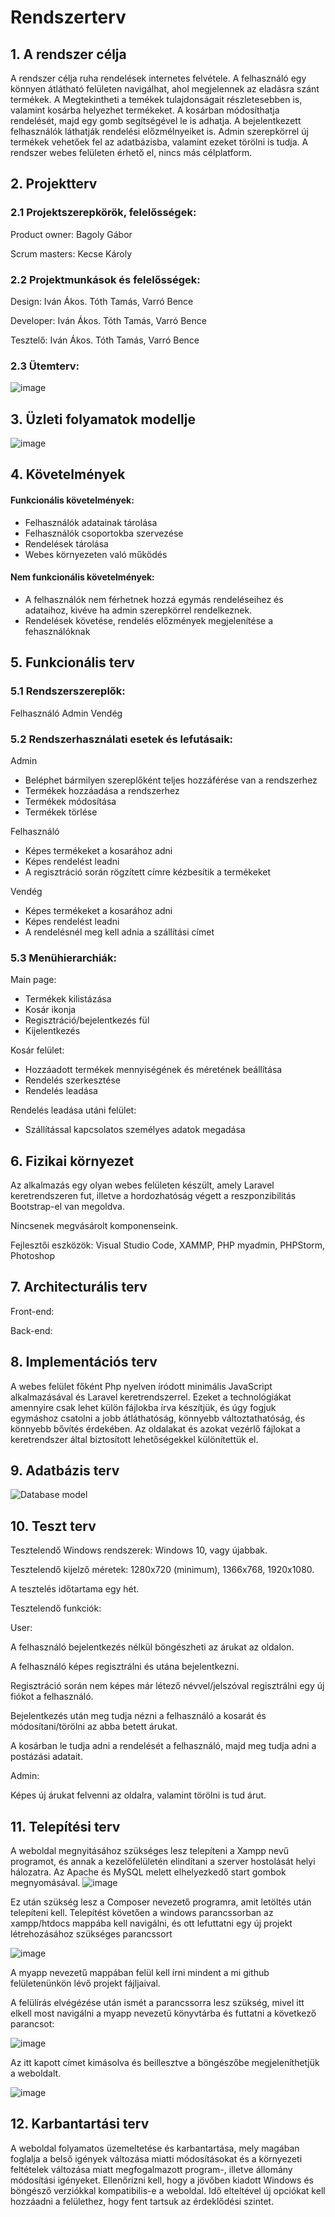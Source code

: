 # Rendszerterv

## 1. A rendszer célja
A rendszer célja ruha rendelések internetes felvétele. A felhasználó egy könnyen átlátható felületen navigálhat, ahol megjelennek az eladásra szánt termékek. A Megtekintheti a temékek tulajdonságait részletesebben is, valamint kosárba helyezhet termékeket. A kosárban módosíthatja rendelését, majd egy gomb segítségével le is adhatja. A bejelentkezett felhasználók láthatják rendelési előzmélnyeiket is. Admin szerepkörrel új termékek vehetőek fel az adatbázisba, valamint ezeket törölni is tudja. A rendszer webes felületen érhető el, nincs más célplatform.

## 2. Projektterv
### 2.1 Projektszerepkörök, felelősségek:
Product owner: Bagoly Gábor

Scrum masters: Kecse Károly

### 2.2 Projektmunkások és felelősségek:
Design: Iván Ákos. Tóth Tamás, Varró Bence

Developer: Iván Ákos. Tóth Tamás, Varró Bence

Tesztelő: Iván Ákos. Tóth Tamás, Varró Bence

### 2.3 Ütemterv:
![image](https://user-images.githubusercontent.com/103049058/199763064-5829f004-9d7b-4a69-95ff-584da699eca1.png)

## 3. Üzleti folyamatok modellje
![image](https://user-images.githubusercontent.com/78543866/206468340-6b67dc2d-55a0-424f-b373-ba34fcbfbab5.png)


## 4. Követelmények
#### Funkcionális követelmények:
- Felhasználók adatainak tárolása
- Felhasználók csoportokba szervezése
- Rendelések tárolása
- Webes környezeten való működés
#### Nem funkcionális követelmények:
- A felhasználók nem férhetnek hozzá egymás rendeléseihez és adataihoz, kivéve ha admin szerepkörrel rendelkeznek.
- Rendelések követése, rendelés előzmények megjelenítése a fehasználóknak

## 5. Funkcionális terv
### 5.1 Rendszerszereplők:
Felhasználó
Admin
Vendég

### 5.2  Rendszerhasználati esetek és lefutásaik:
Admin
- Beléphet bármilyen szereplőként teljes hozzáférése van a rendszerhez
- Termékek hozzáadása a rendszerhez
- Termékek módosítása
- Termékek törlése

Felhasználó 
- Képes termékeket a kosarához adni
- Képes rendelést leadni
- A regisztráció során rögzített címre kézbesítik a termékeket

Vendég
- Képes termékeket a kosarához adni
- Képes rendelést leadni
- A rendelésnél meg kell adnia a szállítási címet

### 5.3 Menühierarchiák:
Main page:
- Termékek kilistázása
- Kosár ikonja
- Regisztráció/bejelentkezés fül
- Kijelentkezés

Kosár felület:
- Hozzáadott termékek mennyiségének és méretének beállítása
- Rendelés szerkesztése
- Rendelés leadása

Rendelés leadása utáni felület:
- Szállítással kapcsolatos személyes adatok megadása

## 6. Fizikai környezet
Az alkalmazás egy olyan webes felületen készült, amely Laravel keretrendszeren fut, illetve a hordozhatóság végett a reszponzibilitás Bootstrap-el van megoldva.

Nincsenek megvásárolt komponenseink.

Fejlesztői eszközök: Visual Studio Code, XAMMP, PHP myadmin, PHPStorm, Photoshop

## 7. Architecturális terv
Front-end:

Back-end:

## 8. Implementációs terv
A webes felület főként Php nyelven íródott minimális JavaScript alkalmazásával és Laravel keretrendszerrel. Ezeket a technológiákat amennyire csak lehet külön fájlokba írva készítjük, és úgy fogjuk egymáshoz csatolni a jobb átláthatóság, könnyebb változtathatóság, és könnyebb bővítés érdekében. Az oldalakat és azokat vezérlő fájlokat a keretrendszer által biztosított lehetőségekkel különítettük el.

## 9. Adatbázis terv
![Database model](https://user-images.githubusercontent.com/78543866/200951605-d42866a9-b183-49b5-b369-12b6507b116b.png)

## 10. Teszt terv
Tesztelendő Windows rendszerek: Windows 10, vagy újabbak.

Tesztelendő kijelző méretek: 1280x720 (minimum), 1366x768, 1920x1080.

A tesztelés időtartama egy hét.

Tesztelendő funkciók:

User:

A felhasználó bejelentkezés nélkül böngészheti az árukat az oldalon.

A felhasználó képes regisztrálni és utána bejelentkezni.

Regisztráció során nem képes már létező névvel/jelszóval regisztrálni egy új fiókot a felhasználó.

Bejelentkezés után meg tudja nézni a felhasználó a kosarát és módosítani/törölni az abba betett árukat.

A kosárban le tudja adni a rendelését a felhasználó, majd meg tudja adni a postázási adatait.

Admin:

Képes új árukat felvenni az oldalra, valamint törölni is tud árut.

## 11. Telepítési terv

A weboldal megnyitásához szükséges lesz telepíteni a Xampp nevű programot, és annak a kezelőfelületén elindítani a szerver hostolását helyi hálozatra.
Az Apache és MySQL melett elhelyezkedő start gombok megnyomásával.
![image](https://user-images.githubusercontent.com/103049058/206261590-1126c99f-b09e-4af3-9c64-2d2d059fecc3.png)

Ez után szükség lesz a Composer nevezető programra, amit letöltés után telepíteni kell.
Telepítést követően a windows parancssorban az xampp/htdocs mappába kell navigálni, és ott lefuttatni egy új projekt létrehozásához szükséges parancssort

![image](https://user-images.githubusercontent.com/103049058/206265273-a6191284-cb68-4b8b-aac9-44482d3d41af.png)

A myapp nevezetű mappában felül kell írni mindent a mi github felületenünkön lévő projekt fájljaival.

A felülírás elvégézése után ismét a parancssorra lesz szükség, mivel itt elkell most navigálni a myapp nevezetű könyvtárba és futtatni a következő parancsot:

![image](https://user-images.githubusercontent.com/103049058/206265655-0c5c4cd5-4e9a-4c8d-ae21-36c7b9665388.png)

Az itt kapott címet kimásolva és beillesztve a böngészőbe megjeleníthetjük a weboldalt.

![image](https://user-images.githubusercontent.com/103049058/206265860-431d3de4-fe0c-4adb-9efe-92ed78f8ecb7.png)





## 12. Karbantartási terv

A weboldal folyamatos üzemeltetése és karbantartása, mely magában foglalja a belső igények változása miatti módosításokat és a környezeti feltételek változása miatt megfogalmazott program-, illetve állomány módosítási igényeket. Ellenőrizni kell, hogy a jövőben kiadott Windows és böngésző verziókkal kompatibilis-e a weboldal. Idő elteltével új opciókat kell hozzáadni a felülethez, hogy fent tartsuk az érdeklődési szintet.
